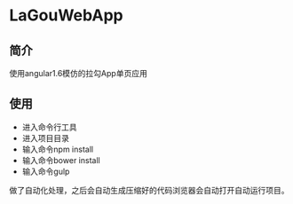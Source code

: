 # LaGouWebApp

## 简介

使用angular1.6模仿的拉勾App单页应用

## 使用

  - 进入命令行工具
  - 进入项目目录
  - 输入命令npm install
  - 输入命令bower install
  - 输入命令gulp

做了自动化处理，之后会自动生成压缩好的代码浏览器会自动打开自动运行项目。